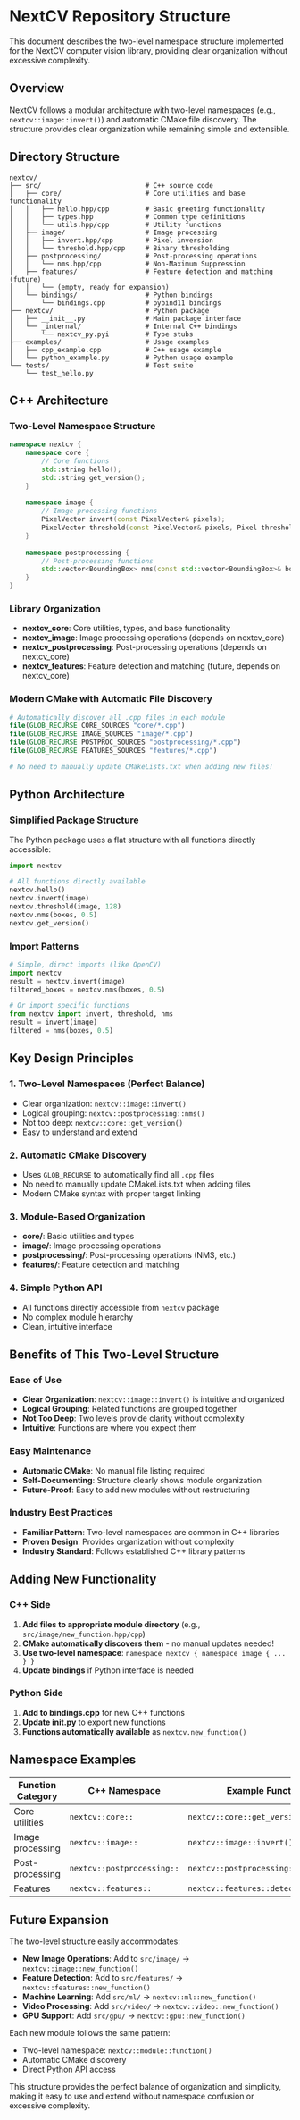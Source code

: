 # NextCV Repository Structure

This document describes the two-level namespace structure implemented for the NextCV computer vision library, providing clear organization without excessive complexity.

## Overview

NextCV follows a modular architecture with two-level namespaces (e.g., `nextcv::image::invert()`) and automatic CMake file discovery. The structure provides clear organization while remaining simple and extensible.

## Directory Structure

```
nextcv/
├── src/                          # C++ source code
│   ├── core/                     # Core utilities and base functionality
│   │   ├── hello.hpp/cpp         # Basic greeting functionality
│   │   ├── types.hpp             # Common type definitions
│   │   └── utils.hpp/cpp         # Utility functions
│   ├── image/                    # Image processing
│   │   ├── invert.hpp/cpp        # Pixel inversion
│   │   └── threshold.hpp/cpp     # Binary thresholding
│   ├── postprocessing/           # Post-processing operations
│   │   └── nms.hpp/cpp           # Non-Maximum Suppression
│   ├── features/                 # Feature detection and matching (future)
│   │   └── (empty, ready for expansion)
│   └── bindings/                 # Python bindings
│       └── bindings.cpp          # pybind11 bindings
├── nextcv/                       # Python package
│   ├── __init__.py               # Main package interface
│   └── _internal/                # Internal C++ bindings
│       └── nextcv_py.pyi         # Type stubs
├── examples/                     # Usage examples
│   ├── cpp_example.cpp           # C++ usage example
│   └── python_example.py         # Python usage example
└── tests/                        # Test suite
    └── test_hello.py
```

## C++ Architecture

### Two-Level Namespace Structure

```cpp
namespace nextcv {
    namespace core {
        // Core functions
        std::string hello();
        std::string get_version();
    }
    
    namespace image {
        // Image processing functions
        PixelVector invert(const PixelVector& pixels);
        PixelVector threshold(const PixelVector& pixels, Pixel threshold);
    }
    
    namespace postprocessing {
        // Post-processing functions
        std::vector<BoundingBox> nms(const std::vector<BoundingBox>& boxes, float threshold);
    }
}
```

### Library Organization

- **nextcv_core**: Core utilities, types, and base functionality
- **nextcv_image**: Image processing operations (depends on nextcv_core)
- **nextcv_postprocessing**: Post-processing operations (depends on nextcv_core)
- **nextcv_features**: Feature detection and matching (future, depends on nextcv_core)

### Modern CMake with Automatic File Discovery

```cmake
# Automatically discover all .cpp files in each module
file(GLOB_RECURSE CORE_SOURCES "core/*.cpp")
file(GLOB_RECURSE IMAGE_SOURCES "image/*.cpp")
file(GLOB_RECURSE POSTPROC_SOURCES "postprocessing/*.cpp")
file(GLOB_RECURSE FEATURES_SOURCES "features/*.cpp")

# No need to manually update CMakeLists.txt when adding new files!
```

## Python Architecture

### Simplified Package Structure

The Python package uses a flat structure with all functions directly accessible:

```python
import nextcv

# All functions directly available
nextcv.hello()
nextcv.invert(image)
nextcv.threshold(image, 128)
nextcv.nms(boxes, 0.5)
nextcv.get_version()
```

### Import Patterns

```python
# Simple, direct imports (like OpenCV)
import nextcv
result = nextcv.invert(image)
filtered_boxes = nextcv.nms(boxes, 0.5)

# Or import specific functions
from nextcv import invert, threshold, nms
result = invert(image)
filtered = nms(boxes, 0.5)
```

## Key Design Principles

### 1. **Two-Level Namespaces** (Perfect Balance)
- Clear organization: `nextcv::image::invert()`
- Logical grouping: `nextcv::postprocessing::nms()`
- Not too deep: `nextcv::core::get_version()`
- Easy to understand and extend

### 2. **Automatic CMake Discovery**
- Uses `GLOB_RECURSE` to automatically find all `.cpp` files
- No need to manually update CMakeLists.txt when adding files
- Modern CMake syntax with proper target linking

### 3. **Module-Based Organization**
- **core/**: Basic utilities and types
- **image/**: Image processing operations
- **postprocessing/**: Post-processing operations (NMS, etc.)
- **features/**: Feature detection and matching

### 4. **Simple Python API**
- All functions directly accessible from `nextcv` package
- No complex module hierarchy
- Clean, intuitive interface

## Benefits of This Two-Level Structure

### **Ease of Use**
- **Clear Organization**: `nextcv::image::invert()` is intuitive and organized
- **Logical Grouping**: Related functions are grouped together
- **Not Too Deep**: Two levels provide clarity without complexity
- **Intuitive**: Functions are where you expect them

### **Easy Maintenance**
- **Automatic CMake**: No manual file listing required
- **Self-Documenting**: Structure clearly shows module organization
- **Future-Proof**: Easy to add new modules without restructuring

### **Industry Best Practices**
- **Familiar Pattern**: Two-level namespaces are common in C++ libraries
- **Proven Design**: Provides organization without complexity
- **Industry Standard**: Follows established C++ library patterns

## Adding New Functionality

### C++ Side
1. **Add files to appropriate module directory** (e.g., `src/image/new_function.hpp/cpp`)
2. **CMake automatically discovers them** - no manual updates needed!
3. **Use two-level namespace**: `namespace nextcv { namespace image { ... } }`
4. **Update bindings** if Python interface is needed

### Python Side
1. **Add to bindings.cpp** for new C++ functions
2. **Update __init__.py** to export new functions
3. **Functions automatically available** as `nextcv.new_function()`

## Namespace Examples

| Function Category | C++ Namespace | Example Function |
|-------------------|---------------|------------------|
| Core utilities | `nextcv::core::` | `nextcv::core::get_version()` |
| Image processing | `nextcv::image::` | `nextcv::image::invert()` |
| Post-processing | `nextcv::postprocessing::` | `nextcv::postprocessing::nms()` |
| Features | `nextcv::features::` | `nextcv::features::detect_corners()` |

## Future Expansion

The two-level structure easily accommodates:

- **New Image Operations**: Add to `src/image/` → `nextcv::image::new_function()`
- **Feature Detection**: Add to `src/features/` → `nextcv::features::new_function()`
- **Machine Learning**: Add `src/ml/` → `nextcv::ml::new_function()`
- **Video Processing**: Add `src/video/` → `nextcv::video::new_function()`
- **GPU Support**: Add `src/gpu/` → `nextcv::gpu::new_function()`

Each new module follows the same pattern:
- Two-level namespace: `nextcv::module::function()`
- Automatic CMake discovery
- Direct Python API access

This structure provides the perfect balance of organization and simplicity, making it easy to use and extend without namespace confusion or excessive complexity.
